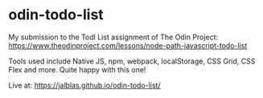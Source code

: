 # odin-todo-list

My submission to the Todl List assignment of The Odin Project:
https://www.theodinproject.com/lessons/node-path-javascript-todo-list

Tools used include Native JS, npm, webpack, localStorage, CSS Grid, CSS Flex and more. 
Quite happy with this one!

Live at:
https://jalblas.github.io/odin-todo-list/